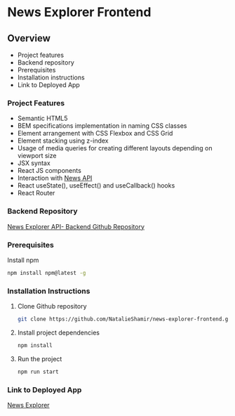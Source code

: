 # News Explorer Frontend

## Overview

- Project features
- Backend repository
- Prerequisites
- Installation instructions
- Link to Deployed App

### Project Features

- Semantic HTML5
- BEM specifications implementation in naming CSS classes
- Element arrangement with CSS Flexbox and CSS Grid
- Element stacking using z-index
- Usage of media queries for creating different layouts depending on viewport size
- JSX syntax
- React JS components
- Interaction with [News API](http://newsapi.org/)
- React useState(), useEffect() and useCallback() hooks
- React Router

### Backend Repository

[News Explorer API- Backend Github Repository](https://github.com/NatalieShamir/news-explorer-api)

### Prerequisites

Install npm

```sh
npm install npm@latest -g
```

### Installation Instructions

1. Clone Github repository
   ```sh
   git clone https://github.com/NatalieShamir/news-explorer-frontend.git
   ```
2. Install project dependencies
   ```sh
   npm install
   ```
3. Run the project
   ```sh
   npm run start
   ```

### Link to Deployed App

[News Explorer](https://news-explorer.my.to)

